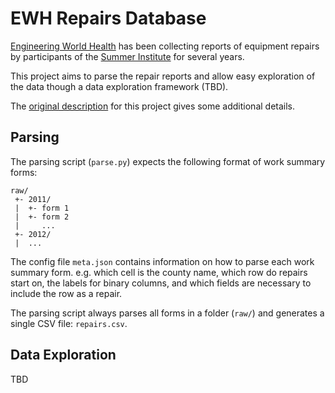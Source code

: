 # EWH Repairs Database

[Engineering World Health](http://www.ewh.org/)
has been collecting reports of equipment repairs by participants of the
[Summer Institute](http://www.ewh.org/summer-institute/program)
for several years.

This project aims to parse the repair reports and allow easy exploration of the data
though a data exploration framework (TBD).

The
[original description](https://share.ewh.org/forum/innovation-and-design/bmet-library-development/programming-projects/109-equipment-repair-database)
for this project gives some additional details.

## Parsing
The parsing script (`parse.py`) expects the following format of work summary forms:
```
raw/
 +- 2011/
 |  +- form 1
 |  +- form 2
 |     ...
 +- 2012/
 |  ...
```

The config file `meta.json` contains information on how to parse each work summary form.
e.g. which cell is the county name, which row do repairs start on, the labels for binary columns,
and which fields are necessary to include the row as a repair.

The parsing script always parses all forms in a folder (`raw/`) and generates a single CSV file:
`repairs.csv`.

## Data Exploration
TBD
